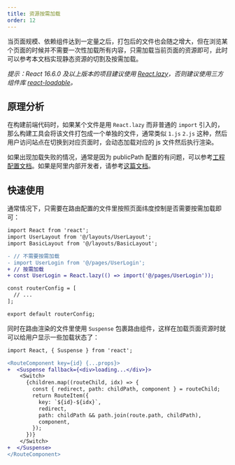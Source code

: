 ```yaml
---
title: 资源按需加载
order: 12
---
```


当页面规模、依赖组件达到一定量之后，打包后的文件也会随之增大，但在浏览某个页面的时候并不需要一次性加载所有内容，只需加载当前页面的资源即可，此时可以参考本文档实现静态资源的切割及按需加载。

*提示：React 16.6.0 及以上版本的项目建议使用 [React.lazy](https://reactjs.org/docs/code-splitting.html#reactlazy)，否则建议使用三方
组件库 [react-loadable](https://github.com/jamiebuilds/react-loadable)。*

## 原理分析

在构建前端代码时，如果某个文件是用 `React.lazy` 而非普通的 `import` 引入的，那么构建工具会将该文件打包成一个单独的文件，通常类似 `1.js` `2.js` 这种，然后用户访问站点在切换到对应页面时，会动态加载对应的 js 文件然后执行渲染。

如果出现加载失败的情况，通常是因为 publicPath 配置的有问题，可以参考[工程配置文档](/docs/cli/config/config#publicPath)。如果是阿里内部开发者，请参考[这篇文档](https://yuque.antfin-inc.com/ice/rdy99p/angwyx)。

## 快速使用

通常情况下，只需要在路由配置的文件里按照页面纬度控制是否需要按需加载即可：

```diff
import React from 'react';
import UserLayout from '@/layouts/UserLayout';
import BasicLayout from '@/layouts/BasicLayout';

- // 不需要按需加载
- import UserLogin from '@/pages/UserLogin';
+ // 按需加载
+ const UserLogin = React.lazy(() => import('@/pages/UserLogin'));

const routerConfig = [
  // ...
];

export default routerConfig;
```

同时在路由渲染的文件里使用 `Suspense` 包裹路由组件，这样在加载页面资源时就可以给用户显示一些加载状态了：

```diff
import React, { Suspense } from 'react';

<RouteComponent key={id} {...props}>
+  <Suspense fallback={<div>loading...</div>}>
    <Switch>
      {children.map((routeChild, idx) => {
        const { redirect, path: childPath, component } = routeChild;
        return RouteItem({
          key: `${id}-${idx}`,
          redirect,
          path: childPath && path.join(route.path, childPath),
          component,
        });
      })}
    </Switch>
+  </Suspense>
</RouteComponent>
```
